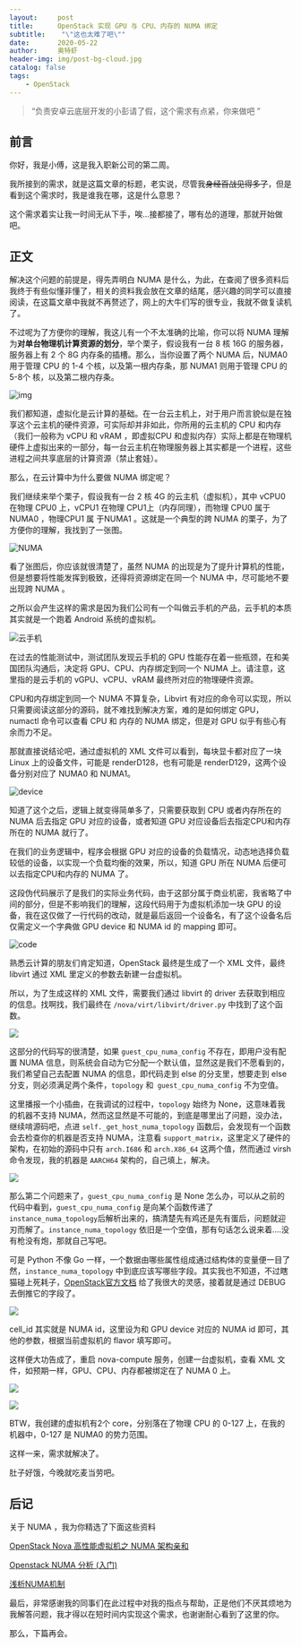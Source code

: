 ```yaml
---
layout:     post
title:      OpenStack 实现 GPU 与 CPU、内存的 NUMA 绑定
subtitle:    "\"这也太难了吧\""
date:       2020-05-22
author:     奥特虾
header-img: img/post-bg-cloud.jpg
catalog: false
tags:
    - OpenStack
---
```


> “负责安卓云底层开发的小彭请了假，这个需求有点紧，你来做吧 ”



## 前言

你好，我是小傅，这是我入职新公司的第二周。

我所接到的需求，就是这篇文章的标题，老实说，尽管我~~身经百战见得多了~~，但是看到这个需求时，我是谁我在哪，这是什么意思？

这个需求着实让我一时间无从下手，唉...接都接了，哪有怂的道理，那就开始做吧。



## 正文

解决这个问题的前提是，得先弄明白 NUMA 是什么，为此，在查阅了很多资料后我终于有些似懂非懂了，相关的资料我会放在文章的结尾，感兴趣的同学可以直接阅读，在这篇文章中我就不再赘述了，网上的大牛们写的很专业，我就不做复读机了。



不过呢为了方便你的理解，我这儿有一个不太准确的比喻，你可以将 NUMA 理解为**对单台物理机计算资源的划分**，举个栗子，假设我有一台 8 核 16G 的服务器，服务器上有 2 个 8G 内存条的插槽。那么，当你设置了两个 NUMA 后，NUMA0 用于管理 CPU 的 1-4 个核，以及第一根内存条，那 NUMA1 则用于管理 CPU 的 5-8个 核，以及第二根内存条。



![img](https://ss2.bdstatic.com/70cFvnSh_Q1YnxGkpoWK1HF6hhy/it/u=1272062901,807942533&fm=26&gp=0.jpg)





我们都知道，虚拟化是云计算的基础。在一台云主机上，对于用户而言貌似是在独享这个云主机的硬件资源，可实际却并非如此，你所用的云主机的 CPU 和内存（我们一般称为 vCPU 和 vRAM ，即虚拟CPU 和虚拟内存）实际上都是在物理机硬件上虚拟出来的一部分，每一台云主机在物理服务器上其实都是一个进程，这些进程之间共享底层的计算资源（禁止套娃）。



那么，在云计算中为什么要做 NUMA 绑定呢？



我们继续来举个栗子，假设我有一台 2 核 4G 的云主机（虚拟机），其中 vCPU0 在物理 CPU0 上，vCPU1 在物理 CPU1上（内存同理），而物理 CPU0 属于 NUMA0 ，物理CPU1 属 于NUMA1 。这就是一个典型的跨 NUMA 的栗子，为了方便你的理解，我找到了一张图。



![NUMA ](http://static.open-open.com/lib/uploadImg/20150323/20150323105252_596.png)





看了张图后，你应该就很清楚了，虽然 NUMA 的出现是为了提升计算机的性能，但是想要将性能发挥到极致，还得将资源绑定在同一个 NUMA 中，尽可能地不要出现跨 NUMA 。



之所以会产生这样的需求是因为我们公司有一个叫做云手机的产品，云手机的本质其实就是一个跑着 Android 系统的虚拟机。



![云手机 ](https://s1.ax1x.com/2020/05/22/YjEAKK.png)



在过去的性能测试中，测试团队发现云手机的 GPU 性能存在着一些瓶颈，在和美国团队沟通后，决定将 GPU、CPU、内存绑定到同一个 NUMA 上。请注意，这里指的是云手机的 vGPU、vCPU、vRAM 最终所对应的物理硬件资源。



CPU和内存绑定到同一个 NUMA 不算复杂，Libvirt 有对应的命令可以实现，所以只需要阅读这部分的源码，就不难找到解决方案，难的是如何绑定 GPU，numactl 命令可以查看 CPU 和 内存的 NUMA 绑定，但是对 GPU 似乎有些心有余而力不足。



那就直接说结论吧，通过虚拟机的 XML 文件可以看到，每块显卡都对应了一块 Linux 上的设备文件，可能是 renderD128，也有可能是 renderD129，这两个设备分别对应了 NUMA0 和 NUMA1。



![device](https://s1.ax1x.com/2020/05/23/YjeSUg.png)



知道了这个之后，逻辑上就变得简单多了，只需要获取到 CPU 或者内存所在的 NUMA 后去指定 GPU 对应的设备，或者知道 GPU 对应设备后去指定CPU和内存所在的 NUMA 就行了。



在我们的业务逻辑中，程序会根据 GPU 对应的设备的负载情况，动态地选择负载较低的设备，以实现一个负载均衡的效果，所以，知道 GPU 所在 NUMA 后便可以去指定CPU和内存的 NUMA 了。



这段伪代码展示了是我们的实际业务代码，由于这部分属于商业机密，我省略了中间的部分，但是不影响我们的理解，这段代码用于为虚拟机添加一块 GPU 的设备，我在这仅做了一行代码的改动，就是最后返回一个设备名，有了这个设备名后仅需定义一个字典做  GPU device 和 NUMA id 的 mapping 即可。



![code](https://s1.ax1x.com/2020/05/23/YjmT1A.png)





熟悉云计算的朋友们肯定知道，OpenStack 最终是生成了一个 XML 文件，最终 libvirt 通过 XML 里定义的参数去新建一台虚拟机。



所以，为了生成这样的 XML 文件，需要我们通过 libvirt 的 driver 去获取到相应的信息。找啊找，我们最终在 `/nova/virt/libvirt/driver.py` 中找到了这个函数。



![](https://s1.ax1x.com/2020/05/23/YjnVNF.png)



这部分的代码写的很清楚，如果 `guest_cpu_numa_config` 不存在，即用户没有配置 NUMA 信息，则系统会自动为它分配一个默认值，显然这是我们不愿看到的，我们希望自己去配置 NUMA 的信息，即代码走到 else 的分支里，想要走到 else 分支，则必须满足两个条件，`topology` 和` guest_cpu_numa_config` 不为空值。



这里播报一个小插曲，在我调试的过程中，`topology` 始终为 None，这意味着我的机器不支持 NUMA，然而这显然是不可能的，到底是哪里出了问题，没办法，继续啃源码吧，点进 `self._get_host_numa_topology` 函数后，会发现有一个函数会去检查你的机器是否支持 NUMA，注意看  `support_matrix`，这里定义了硬件的架构，在初始的源码中只有 `arch.I686` 和 `arch.X86_64` 这两个值，然而通过 virsh 命令发现，我的机器是 `AARCH64` 架构的，自己填上，解决。



![](https://s1.ax1x.com/2020/05/23/Yjnn39.png)



那么第二个问题来了，`guest_cpu_numa_config` 是 None 怎么办，可以从之前的代码中看到，`guest_cpu_numa_config` 是向某个函数传递了 `instance_numa_topology`后解析出来的，搞清楚先有鸡还是先有蛋后，问题就迎刃而解了。`instance_numa_topology`  依旧是一个空值，那有句话怎么说来着....没有枪没有炮，那就自己写吧。



可是 Python 不像 Go 一样，一个数据由哪些属性组成通过结构体的变量便一目了然，`instance_numa_topology`  中到底应该写哪些字段。其实我也不知道，不过瞎猫碰上死耗子，[OpenStack官方文档](https://docs.openstack.org/nova/rocky/contributor/testing/libvirt-numa.html
) 给了我很大的灵感，接着就是通过 DEBUG 去倒推它的字段了。



![](https://s1.ax1x.com/2020/05/23/YjnJ4e.png)



cell_id 其实就是 NUMA id，这里设为和 GPU device 对应的 NUMA id 即可，其他的参数，根据当前虚拟机的 flavor 填写即可。



这样便大功告成了，重启 nova-compute 服务，创建一台虚拟机，查看 XML 文件，如预期一样，GPU、CPU、内存都被绑定在了 NUMA 0 上。



![](https://s1.ax1x.com/2020/05/23/YjZqgI.png)



![](https://s1.ax1x.com/2020/05/23/YjZb8A.png)



BTW，我创建的虚拟机有2个 core，分别落在了物理 CPU 的 0-127 上，在我的机器中，0-127 是 NUMA0 的势力范围。



这样一来，需求就解决了。



肚子好饿，今晚就吃麦当劳吧。





## 后记

关于 NUMA ，我为你精选了下面这些资料

[OpenStack Nova 高性能虚拟机之 NUMA 架构亲和](https://www.cnblogs.com/jmilkfan-fanguiju/p/10589768.html)

[Openstack NUMA 分析 (入门)](https://www.iteye.com/blog/hangdong-zhang-2294888)

[浅析NUMA机制](https://www.jianshu.com/p/0607c5f62c51)

最后，非常感谢我的同事们在此过程中对我的指点与帮助，正是他们不厌其烦地为我解答问题，我才得以在短时间内实现这个需求，也谢谢耐心看到了这里的你。

那么，下篇再会。



